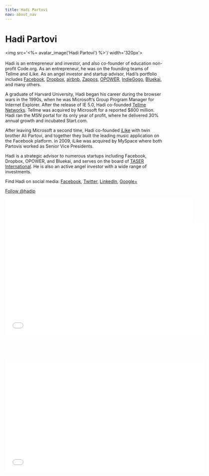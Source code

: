 ```yaml
---
title: Hadi Partovi
nav: about_nav
---
```

# Hadi Partovi

<img src='<%= avatar_image('Hadi Partovi') %>'/ width='320px'>
<br/>
<br/>
Hadi is an entrepreneur and investor, and also co-founder of education non-profit Code.org. As an entrepreneur, he was on the founding teams of Tellme and iLike. As an angel investor and startup advisor, Hadi’s portfolio includes [Facebook](http://www.facebook.com), [Dropbox](http://www.dropbox.com), [airbnb](http://airbnb.com), [Zappos](http://www.zappos.com), [OPOWER](http://opower.com/), [IndieGogo](http://www.indiegogo.com), [Bluekai](http://www.bluekai.com/), and many others.

A graduate of Harvard University, Hadi began his career during the browser wars in the 1990s, when he was Microsoft’s Group Program Manager for Internet Explorer. After the release of IE 5.0, Hadi co-founded [Tellme Networks](http://en.wikipedia.org/wiki/Tellme_Networks). Tellme was acquired by Microsoft for a reported $800 million. Hadi ran the MSN portal for its only year of profit, where he delivered 30% annual growth and incubated Start.com.

After leaving Microsoft a second time, Hadi co-founded [iLike](http://en.wikipedia.org/wiki/Ilike) with twin brother Ali Partovi, and together they built the leading music application on the Facebook platform. in 2009, iLike was acquired by MySpace where both Partovis worked as Senior Vice Presidents.

Hadi is a strategic advisor to numerous startups including Facebook, Dropbox, OPOWER, and Bluekai, and serves on the board of [TASER International](http://www.taser.com/). He is also an active angel investor with a wide range of investments.

Find Hadi on social media: [Facebook](http://www.facebook.com/hadi), [Twitter](http://www.twitter.com/hadip), [LinkedIn](http://www.linkedin.com/in/hadip), [Google+](https://plus.google.com/103512734226243667908)

<a href="https://twitter.com/hadip" class="twitter-follow-button" data-show-count="true" data-size="large">Follow @hadip</a>
<script>!function(d,s,id){var js,fjs=d.getElementsByTagName(s)[0],p=/^http:/.test(d.location)?'http':'https';if(!d.getElementById(id)){js=d.createElement(s);js.id=id;js.src=p+'://platform.twitter.com/widgets.js';fjs.parentNode.insertBefore(js,fjs);}}(document, 'script', 'twitter-wjs');</script>


<iframe src="//www.facebook.com/plugins/follow.php?href=http%3A%2F%2Fwww.facebook.com%2Fhadi&amp;width=600&amp;height=80&amp;colorscheme=light&amp;layout=standard&amp;show_faces=true&amp;appId=516556435052145" scrolling="no" frameborder="0" style="border:none; overflow:hidden; width:600px; height:80px;" allowTransparency="true"></iframe>

<iframe width="640" height="360" src="//www.youtube.com/embed/m-U9wzC9xLk" frameborder="0" allowfullscreen></iframe>

<br/><br/><br/>

<iframe width="640" height="360" src="//www.youtube.com/embed/GsagBkLXtRE" frameborder="0" allowfullscreen></iframe>

